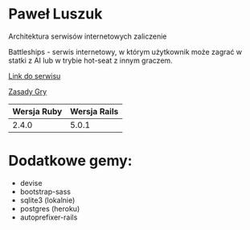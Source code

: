 # Paweł Luszuk

Architektura serwisów internetowych zaliczenie

Battleships - serwis internetowy, w którym użytkownik może zagrać w statki z AI lub w trybie hot-seat z innym graczem.

[Link do serwisu](https://asibattleships.herokuapp.com)

[Zasady Gry](https://pl.wikipedia.org/wiki/Okr%C4%99ty)


| Wersja Ruby   | Wersja Rails  |
|------------|---------|
|    2.4.0   |  5.0.1 | 

# Dodatkowe gemy:

- devise
- bootstrap-sass
- sqlite3 (lokalnie)
- postgres (heroku)
- autoprefixer-rails
